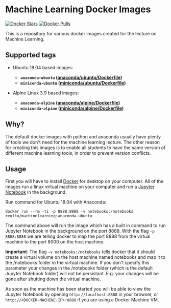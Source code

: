 # Machine Learning Docker Images

[![Docker Stars](https://img.shields.io/docker/stars/reufko/machinelearning.svg)][hub]
[![Docker Pulls](https://img.shields.io/docker/pulls/reufko/machinelearning.svg)][hub]

[hub]: https://hub.docker.com/r/reufko/machinelearning

This is a repository for various docker images created for the lecture on Machine Learning.

## Supported tags
* Ubuntu 18.04 based images:
  * **`anaconda-ubuntu` ([anaconda/ubuntu/Dockerfile](https://github.com/reufko/docker-images/blob/master/anaconda/ubuntu/Dockerfile))**
  * **`miniconda-ubuntu` ([miniconda/ubuntu/Dockerfile](https://github.com/reufko/docker-images/blob/master/miniconda/ubuntu/Dockerfile))**
  
* Alpine Linux 3.9 based images:
  * **`anaconda-alpine` ([anaconda/alpine/Dockerfile](https://github.com/reufko/docker-images/blob/master/anaconda/alpine/Dockerfile))**
  * **`miniconda-alpine` ([miniconda/alpine/Dockerfile](https://github.com/reufko/docker-images/blob/master/miniconda/alpine/Dockerfile))**
  
## Why?
The default docker images with python and anaconda usually have plenty of tools we don't need for the machine learning lecture. 
The other reason for creating this images is to enable all students to have the same version of different machine learning tools, 
in order to prevent version conflicts.

## Usage
First you will have to install [Docker](https://hub.docker.com/) for desktop on your computer. 
All of the images run a linux virtual machine on your computer and run a [Jupyter Notebook](https://jupyter.org/) in the background. 

Run command for Ubuntu 18.04 with Anaconda:

```shell
docker run --rm -ti -p 8888:8888 -v notebooks:/notebooks reufko/machinelearning:anaconda-ubuntu 
```
The command above will run the image which has a built in command to run Jupyter Notebook in the background on the port 8888. 
With the flag `-p 8888:8888` we are telling docker to map the port 8888 from the virtual machine to the port 8000 on the host machine.

**Important**: The flag `-v notebooks:/notebooks` tells docker that it should create a virtual volume on the host machine named notebooks and map 
it to the /notebooks folder in the virtual machine. If you don't specify this parameter your changes in the /notebooks folder 
(which is the default Jupyter Notebook folder) will not be persistant. E.g. your changes will be gone after shutting down the virtual machine.

As soon as the machine has been started you will be able to view the Jupyter Notebook by opening `http://localhost:8888` in your browser, 
or `http://<DOCKER-MACHINE-IP>:8888` if you are using a Docker Machine VM.
